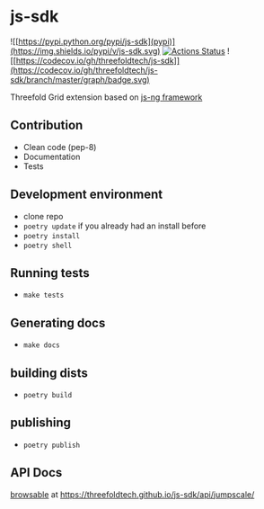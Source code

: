 # js-sdk

![[https://pypi.python.org/pypi/js-sdk](pypi)](https://img.shields.io/pypi/v/js-sdk.svg)
[![Actions Status](https://github.com/threefoldtech/js-sdk/workflows/js-sdk/badge.svg?query=branch%3Adevelopment)](https://github.com/threefoldtech/js-sdk/actions?query=branch%3Adevelopment)
![[https://codecov.io/gh/threefoldtech/js-sdk]](https://codecov.io/gh/threefoldtech/js-sdk/branch/master/graph/badge.svg)

Threefold Grid extension based on [js-ng framework](https://github.com/threefoldtech/js-ng)

## Contribution

- Clean code (pep-8)
- Documentation
- Tests

## Development environment

- clone repo
- `poetry update` if you already had an install before
- `poetry install`
- `poetry shell`

## Running tests

- `make tests`

## Generating docs

- `make docs`


## building dists

- `poetry build`

## publishing

- `poetry publish`

## API Docs

[browsable](https://threefoldtech.github.io/js-sdk/api/jumpscale/) at https://threefoldtech.github.io/js-sdk/api/jumpscale/
